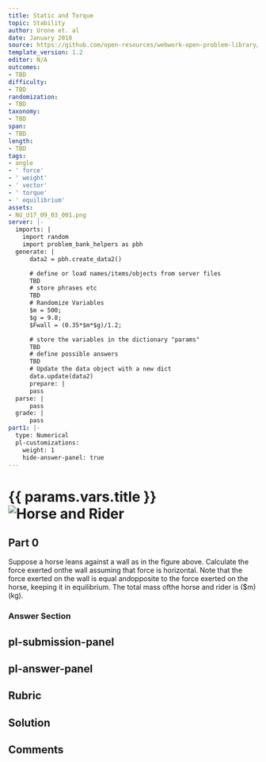 ```yaml
---
title: Static and Torque
topic: Stability
author: Urone et. al
date: January 2018
source: https://github.com/open-resources/webwork-open-problem-library/tree/master/Contrib/BrockPhysics/College_Physics_Urone/9.Static_and_Torque/9-03.Stability/NU_U17_09_03_001.pg
template_version: 1.2
editor: N/A
outcomes:
- TBD
difficulty:
- TBD
randomization:
- TBD
taxonomy:
- TBD
span:
- TBD
length:
- TBD
tags:
- angle
- ' force'
- ' weight'
- ' vector'
- ' torque'
- ' equilibrium'
assets:
- NU_U17_09_03_001.png
server: |-
  imports: |
    import random
    import problem_bank_helpers as pbh
  generate: |
      data2 = pbh.create_data2()

      # define or load names/items/objects from server files
      TBD
      # store phrases etc
      TBD
      # Randomize Variables
      $m = 500;
      $g = 9.8;
      $Fwall = (0.35*$m*$g)/1.2;

      # store the variables in the dictionary "params"
      TBD
      # define possible answers
      TBD
      # Update the data object with a new dict
      data.update(data2)
      prepare: |
      pass
  parse: |
      pass
  grade: |
      pass
part1: |-
  type: Numerical
  pl-customizations:
    weight: 1
    hide-answer-panel: true
---
```


# {{ params.vars.title }}![Horse and Rider](NU_U17_09_03_001.png)

## Part 0 
Suppose a horse leans against a wall as in the figure above. Calculate the force exerted onthe wall assuming that force is horizontal. Note that the force exerted on the wall is equal andopposite to the force exerted on the horse, keeping it in equilibrium. The total mass ofthe horse and rider is ($m) (kg). 


### Answer Section 


## pl-submission-panel 


## pl-answer-panel 


## Rubric 


## Solution 


## Comments 


